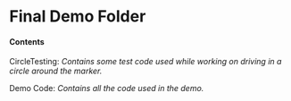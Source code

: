 # Final Demo Folder

#### Contents

CircleTesting: *Contains some test code used while working on driving in a circle around the marker.*

Demo Code: *Contains all the code used in the demo.*

